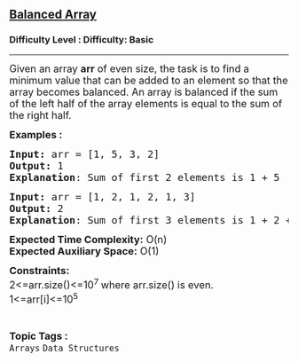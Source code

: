 <h2><a href="https://www.geeksforgeeks.org/problems/balanced-array07200720/1?page=4&difficulty=Basic&status=unsolved,attempted&sortBy=accuracy">Balanced Array</a></h2><h3>Difficulty Level : Difficulty: Basic</h3><hr><div class="problems_problem_content__Xm_eO"><p><span style="font-size: 18px;">Given an array <strong>arr</strong> of even size, the task is to find a minimum value that can be added to an element so that the array becomes balanced. An array is balanced if the sum of the left half of the array elements is equal to the sum of the right half. </span></p>
<p><span style="font-size: 18px;"><strong>Examples :</strong></span></p>
<pre><span style="font-size: 18px;"><strong>Input: </strong>arr = [1, 5, 3, 2]
<strong>Output:</strong> 1
<strong>Explanation</strong>: Sum of first 2 elements is 1 + 5  = 6, Sum of last 2 elements is 3 + 2  = 5, To make the array balanced you can add 1.</span></pre>
<pre><span style="font-size: 18px;"><strong>Input: </strong>arr = [1, 2, 1, 2, 1, 3]
<strong>Output:</strong> 2
<strong>Explanation</strong>: Sum of first 3 elements is 1 + 2 + 1 = 4, Sum of last three elements is 2 + 1 + 3 = 6, To make the array balanced you can add 2.
</span></pre>
<p><span style="font-size: 18px;"><strong>Expected Time Complexity:</strong> O(n)<br><strong>Expected Auxiliary Space:</strong>&nbsp;O(1)</span></p>
<p><span style="font-size: 18px;"><strong>Constraints:</strong><br>2&lt;=arr.size()&lt;=10<sup>7&nbsp;</sup>where arr.size() is even.<br>1&lt;=arr[i]&lt;=10<sup>5</sup></span></p></div><br><p><span style=font-size:18px><strong>Topic Tags : </strong><br><code>Arrays</code>&nbsp;<code>Data Structures</code>&nbsp;